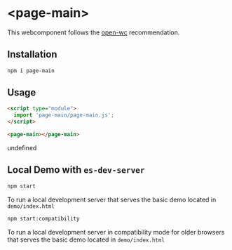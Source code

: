 # \<page-main>

This webcomponent follows the [open-wc](https://github.com/open-wc/open-wc) recommendation.

## Installation
```bash
npm i page-main
```

## Usage
```html
<script type="module">
  import 'page-main/page-main.js';
</script>

<page-main></page-main>
```

undefined

## Local Demo with `es-dev-server`
```bash
npm start
```
To run a local development server that serves the basic demo located in `demo/index.html`

```bash
npm start:compatibility
```
To run a local development server in compatibility mode for older browsers that serves the basic demo located in `demo/index.html`
